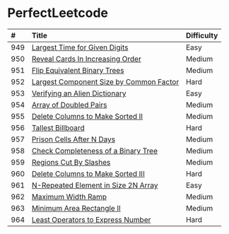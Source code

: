 # PerfectLeetcode

|  \#  | Title | Difficulty
| :--- | :--- | :---
| 949  | [Largest Time for Given Digits](./solutions/python/0949.py) | Easy
| 950  | [Reveal Cards In Increasing Order](./solutions/python/0950.py) | Medium
| 951  | [Flip Equivalent Binary Trees](./solutions/python/0951.py) | Medium
| 952  | [Largest Component Size by Common Factor](./solutions/python/0952.py) | Hard
| 953  | [Verifying an Alien Dictionary](./solutions/python/0953.py) | Easy
| 954  | [Array of Doubled Pairs](./solutions/python/0954.py) | Medium
| 955  | [Delete Columns to Make Sorted II](./solutions/python/0955.py) | Medium
| 956  | [Tallest Billboard](./solutions/python/0956.py) | Hard
| 957  | [Prison Cells After N Days](./solutions/python/0957.py) | Medium
| 958  | [Check Completeness of a Binary Tree](./solutions/python/0958.py) | Medium
| 959  | [Regions Cut By Slashes](./solutions/python/0959.py) | Medium
| 960  | [Delete Columns to Make Sorted III](./solutions/python/0960.py) | Hard
| 961  | [N-Repeated Element in Size 2N Array](./solutions/python/0961.py) | Easy
| 962  | [Maximum Width Ramp](./solutions/python/0962.py) | Medium
| 963  | [Minimum Area Rectangle II](./solutions/python/0963.py) | Medium
| 964  | [Least Operators to Express Number](./solutions/python/0964.py) | Hard